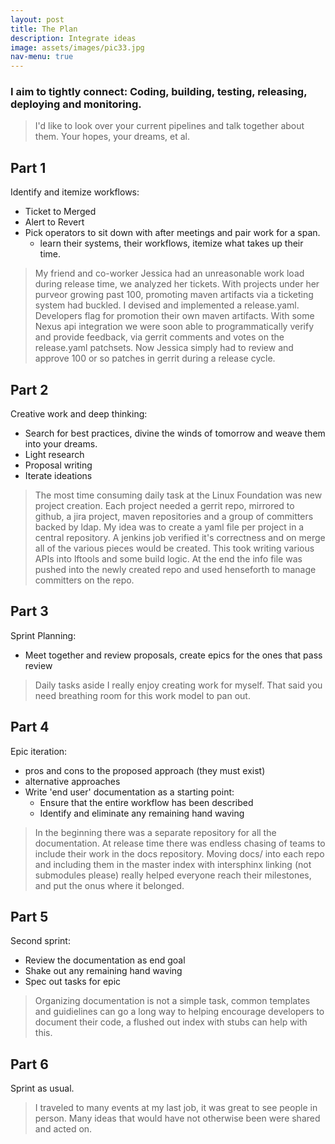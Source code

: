 ```yaml
---
layout: post
title: The Plan
description: Integrate ideas
image: assets/images/pic33.jpg
nav-menu: true
---
```



### I aim to tightly connect: Coding, building, testing, releasing, deploying and monitoring.

> I'd like to look over your current pipelines and talk together about them. Your hopes, your dreams, et al.

Part 1
------

Identify and itemize workflows:
* Ticket to Merged
* Alert to Revert
* Pick operators to sit down with after meetings and pair work for a span.
  * learn their systems, their workflows, itemize what takes up their time.

>My friend and co-worker Jessica had an unreasonable work load during release time, we analyzed her tickets.
With projects under her purveor growing past 100, promoting maven artifacts via a ticketing system had buckled.
I devised and implemented a release.yaml. Developers flag for promotion their own maven artifacts.
With some Nexus api integration we were soon able to programmatically verify and provide feedback, via gerrit comments and votes on the release.yaml patchsets.
Now Jessica simply had to review and approve 100 or so patches in gerrit during a release cycle.


Part 2
------

Creative work and deep thinking:
* Search for best practices, divine the winds of tomorrow and weave them into your dreams.
* Light research
* Proposal writing
* Iterate ideations

>The most time consuming daily task at the Linux Foundation was new project creation.
Each project needed a gerrit repo, mirrored to github, a jira project, maven repositories
and a group of committers backed by ldap. My idea was to create a yaml file per project in a central repository.
A jenkins job verified it's correctness and on merge all of the various pieces would be created.
This took writing various APIs into lftools and some build logic. At the end the info file was pushed into the newly created repo
and used henseforth to manage committers on the repo.


Part 3
------

Sprint Planning:

* Meet together and review proposals, create epics for the ones that pass review

> Daily tasks aside I really enjoy creating work for myself.
That said you need breathing room for this work model to pan out.

Part 4
------

Epic iteration:

* pros and cons to the proposed approach (they must exist)
* alternative approaches
* Write 'end user' documentation as a starting point:
  * Ensure that the entire workflow has been described
  * Identify and eliminate any remaining hand waving

>In the beginning there was a separate repository for all the documentation.
At release time there was endless chasing of teams to include their work in the docs repository.
Moving docs/ into each repo and including them in the master index with intersphinx linking (not submodules please)
really helped everyone reach their milestones, and put the onus where it belonged.

Part 5
------

Second sprint:

* Review the documentation as end goal
* Shake out any remaining hand waving
* Spec out tasks for epic

>Organizing documentation is not a simple task, common templates and guidielines can go a long way to helping encourage
developers to document their code, a flushed out index with stubs can help with this.

Part 6
------

Sprint as usual.

>I traveled to many events at my last job, it was great to see people in person.
Many ideas that would have not otherwise been were shared and acted on.

